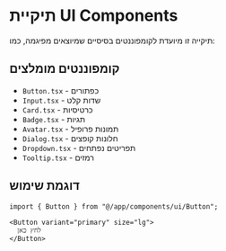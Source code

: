 # תיקיית UI Components

תיקייה זו מיועדת לקומפוננטים בסיסיים שמיוצאים מפיגמה, כמו:

## קומפוננטים מומלצים
- `Button.tsx` - כפתורים
- `Input.tsx` - שדות קלט
- `Card.tsx` - כרטיסיות
- `Badge.tsx` - תגיות
- `Avatar.tsx` - תמונות פרופיל
- `Dialog.tsx` - חלונות קופצים
- `Dropdown.tsx` - תפריטים נפתחים
- `Tooltip.tsx` - רמזים

## דוגמת שימוש
```tsx
import { Button } from "@/app/components/ui/Button";

<Button variant="primary" size="lg">
  לחץ כאן
</Button>
```
